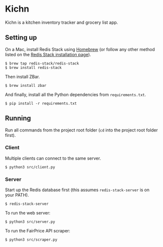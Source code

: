 # Kichn

Kichn is a kitchen inventory tracker and grocery list app.

## Setting up

On a Mac, install Redis Stack using [Homebrew](https://brew.sh/) (or follow any other method listed on the [Redis Stack installation page](https://redis.io/docs/stack/get-started/install/)).

```
$ brew tap redis-stack/redis-stack
$ brew install redis-stack
```

Then install ZBar.

```
$ brew install zbar
```

And finally, install all the Python dependencies from `requirements.txt`.

```
$ pip install -r requirements.txt
```

## Running

Run all commands from the project root folder (`cd` into the project root folder first).

### Client

Multiple clients can connect to the same server.

```
$ python3 src/client.py
```

### Server

Start up the Redis database first (this assumes `redis-stack-server` is on your PATH).

```
$ redis-stack-server
```

To run the web server:

```
$ python3 src/server.py
```

To run the FairPrice API scraper:

```
$ python3 src/scraper.py
```

